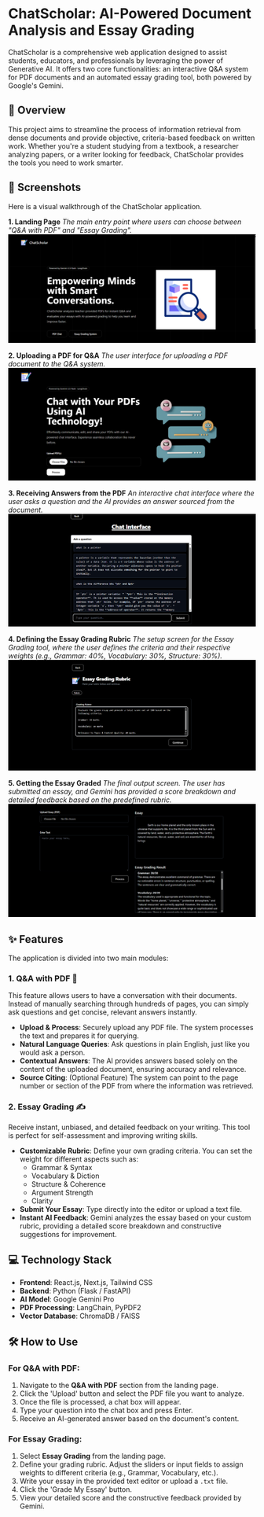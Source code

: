 # ChatScholar: AI-Powered Document Analysis and Essay Grading

ChatScholar is a comprehensive web application designed to assist students, educators, and professionals by leveraging the power of Generative AI. It offers two core functionalities: an interactive Q&A system for PDF documents and an automated essay grading tool, both powered by Google's Gemini.

## 🚀 Overview

This project aims to streamline the process of information retrieval from dense documents and provide objective, criteria-based feedback on written work. Whether you're a student studying from a textbook, a researcher analyzing papers, or a writer looking for feedback, ChatScholar provides the tools you need to work smarter.

## 📸 Screenshots

Here is a visual walkthrough of the ChatScholar application.

**1. Landing Page**
*The main entry point where users can choose between "Q&A with PDF" and "Essay Grading".*
![Screenshot of the application's landing page showing two main options: Q&A with PDF and Essay Grading.](https://github.com/AnuragSinghDhami/ChatScholar/blob/main/static/phot1.png)

**2. Uploading a PDF for Q&A**
*The user interface for uploading a PDF document to the Q&A system.*
![Screenshot of the PDF upload interface. A user is selecting a PDF file from their local machine to start a Q&A session.](https://github.com/AnuragSinghDhami/ChatScholar/blob/main/static/phot2.png)

**3. Receiving Answers from the PDF**
*An interactive chat interface where the user asks a question and the AI provides an answer sourced from the document.*
![Screenshot of the Q&A chat window. The user has asked a question, and the AI has responded with a relevant answer extracted from the uploaded PDF.](https://github.com/AnuragSinghDhami/ChatScholar/blob/main/static/phot3.png)

**4. Defining the Essay Grading Rubric**
*The setup screen for the Essay Grading tool, where the user defines the criteria and their respective weights (e.g., Grammar: 40%, Vocabulary: 30%, Structure: 30%).*
![Screenshot showing the interface for setting up the essay grading rubric. There are sliders or input fields for Grammar, Vocabulary, and other criteria.](https://github.com/AnuragSinghDhami/ChatScholar/blob/main/static/phot4.png)

**5. Getting the Essay Graded**
*The final output screen. The user has submitted an essay, and Gemini has provided a score breakdown and detailed feedback based on the predefined rubric.*
![Screenshot displaying the results of an essay grade. It shows a final score, a breakdown by criteria, and specific feedback and suggestions for improvement from the Gemini model.](https://github.com/AnuragSinghDhami/ChatScholar/blob/main/static/phot5.png)


## ✨ Features

The application is divided into two main modules:

### 1. Q&A with PDF 📖

This feature allows users to have a conversation with their documents. Instead of manually searching through hundreds of pages, you can simply ask questions and get concise, relevant answers instantly.

-   **Upload & Process**: Securely upload any PDF file. The system processes the text and prepares it for querying.
-   **Natural Language Queries**: Ask questions in plain English, just like you would ask a person.
-   **Contextual Answers**: The AI provides answers based solely on the content of the uploaded document, ensuring accuracy and relevance.
-   **Source Citing**: (Optional Feature) The system can point to the page number or section of the PDF from where the information was retrieved.

### 2. Essay Grading ✍️

Receive instant, unbiased, and detailed feedback on your writing. This tool is perfect for self-assessment and improving writing skills.

-   **Customizable Rubric**: Define your own grading criteria. You can set the weight for different aspects such as:
    -   Grammar & Syntax
    -   Vocabulary & Diction
    -   Structure & Coherence
    -   Argument Strength
    -   Clarity
-   **Submit Your Essay**: Type directly into the editor or upload a text file.
-   **Instant AI Feedback**: Gemini analyzes the essay based on your custom rubric, providing a detailed score breakdown and constructive suggestions for improvement.

## 💻 Technology Stack

-   **Frontend**: React.js, Next.js, Tailwind CSS
-   **Backend**: Python (Flask / FastAPI)
-   **AI Model**: Google Gemini Pro
-   **PDF Processing**: LangChain, PyPDF2
-   **Vector Database**: ChromaDB / FAISS

## 🛠️ How to Use

### For Q&A with PDF:
1.  Navigate to the **Q&A with PDF** section from the landing page.
2.  Click the 'Upload' button and select the PDF file you want to analyze.
3.  Once the file is processed, a chat box will appear.
4.  Type your question into the chat box and press Enter.
5.  Receive an AI-generated answer based on the document's content.

### For Essay Grading:
1.  Select **Essay Grading** from the landing page.
2.  Define your grading rubric. Adjust the sliders or input fields to assign weights to different criteria (e.g., Grammar, Vocabulary, etc.).
3.  Write your essay in the provided text editor or upload a `.txt` file.
4.  Click the 'Grade My Essay' button.
5.  View your detailed score and the constructive feedback provided by Gemini.
